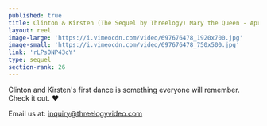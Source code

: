 ```yaml
---
published: true
title: Clinton & Kirsten (The Sequel by Threelogy) Mary the Queen - April 2018
layout: reel
image-large: 'https://i.vimeocdn.com/video/697676478_1920x700.jpg'
image-small: 'https://i.vimeocdn.com/video/697676478_750x500.jpg'
link: 'rLPsONP43cY'
type: sequel
section-rank: 26
---
```

Clinton and Kirsten's first dance is something everyone will remember. Check it out. ❤️

Email us at: inquiry@threelogyvideo.com